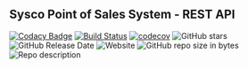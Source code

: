 ## Sysco Point of Sales System - REST API

[![Codacy Badge](https://api.codacy.com/project/badge/Grade/047d35f7d499401e89fa8d34c6b84dee)](https://www.codacy.com/app/blog.padmal/sysco-pos-nodejs-server?utm_source=github.com&amp;utm_medium=referral&amp;utm_content=CloudyPadmal/sysco-pos-nodejs-server&amp;utm_campaign=Badge_Grade)
[![Build Status](https://travis-ci.com/CloudyPadmal/sysco-pos-nodejs-server.svg?branch=master)](https://travis-ci.com/CloudyPadmal/sysco-pos-nodejs-server)
[![codecov](https://codecov.io/gh/CloudyPadmal/sysco-pos-nodejs-server/branch/development/graph/badge.svg)](https://codecov.io/gh/CloudyPadmal/sysco-pos-nodejs-server)
![GitHub stars](https://img.shields.io/github/stars/CloudyPadmal/sysco-pos-nodejs-server.svg)
![GitHub Release Date](https://img.shields.io/github/release-date/CloudyPadmal/sysco-pos-nodejs-server.svg)
![Website](https://img.shields.io/website/https/sysco-pos-rest-api.herokuapp.com/api.svg?down_color=lightgrey&down_message=offline&up_color=green&up_message=online)
![GitHub repo size in bytes](https://img.shields.io/github/repo-size/CloudyPadmal/sysco-pos-nodejs-server.svg)
![Repo description](https://img.shields.io/badge/endpoint-backend-blueviolet.svg)